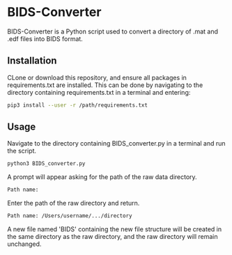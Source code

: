 # BIDS-Converter

BIDS-Converter is a Python script used to convert a directory of .mat and .edf files into BIDS format.

## Installation

CLone or download this repository, and ensure all packages in requirements.txt are installed. This can be done by navigating to the directory containing requirements.txt in a terminal and entering:

```bash
pip3 install --user -r /path/requirements.txt
```

## Usage

Navigate to the directory containing BIDS_converter.py in a terminal and run the script.
```bash
python3 BIDS_converter.py
```

A prompt will appear asking for the path of the raw data directory.
```bash
Path name: 
```

Enter the path of the raw directory and return.
```bash
Path name: /Users/username/.../directory
```

A new file named 'BIDS' containing the new file structure will be created in the same directory as the raw directory, and the raw directory will remain unchanged. 
